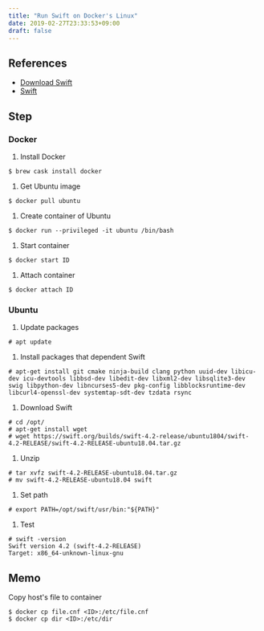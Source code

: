 ```yaml
---
title: "Run Swift on Docker's Linux"
date: 2019-02-27T23:33:53+09:00
draft: false
---
```


## References
- [Download Swift](https://swift.org/download/#using-downloads)
- [Swift](https://github.com/apple/swift#getting-started)


## Step
### Docker
1. Install Docker
```
$ brew cask install docker
```

1. Get Ubuntu image
```
$ docker pull ubuntu
```

1. Create container of Ubuntu
```
$ docker run --privileged -it ubuntu /bin/bash
```

1. Start container
```
$ docker start ID
```

1. Attach container
```
$ docker attach ID
```
 
 
### Ubuntu
1.  Update packages
```
# apt update
```

1. Install packages that dependent Swift
```
# apt-get install git cmake ninja-build clang python uuid-dev libicu-dev icu-devtools libbsd-dev libedit-dev libxml2-dev libsqlite3-dev swig libpython-dev libncurses5-dev pkg-config libblocksruntime-dev libcurl4-openssl-dev systemtap-sdt-dev tzdata rsync
```

1. Download Swift
```
# cd /opt/
# apt-get install wget
# wget https://swift.org/builds/swift-4.2-release/ubuntu1804/swift-4.2-RELEASE/swift-4.2-RELEASE-ubuntu18.04.tar.gz
```

1. Unzip
```
# tar xvfz swift-4.2-RELEASE-ubuntu18.04.tar.gz
# mv swift-4.2-RELEASE-ubuntu18.04 swift
```

1. Set path
```
# export PATH=/opt/swift/usr/bin:"${PATH}"
```

1. Test
```
# swift -version
Swift version 4.2 (swift-4.2-RELEASE)
Target: x86_64-unknown-linux-gnu
```


## Memo
Copy host's file to container
```
$ docker cp file.cnf <ID>:/etc/file.cnf
$ docker cp dir <ID>:/etc/dir
```
